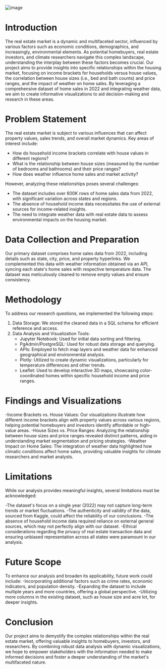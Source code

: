 ![image](https://github.com/muneebsamad/Project-3-team-6/assets/161100536/fae179ce-dd7f-4330-b8bc-cc36957cfb3d)

# Introduction
The real estate market is a dynamic and multifaceted sector, influenced by various factors such as economic conditions, demographics, and increasingly, environmental elements. As potential homebuyers, real estate investors, and climate researchers navigate this complex landscape, understanding the interplay between these factors becomes crucial. Our project aims to provide insights into specific relationships within the housing market, focusing on income brackets for households versus house values, the correlation between house sizes (i.e., bed and bath counts) and price ranges, and the impact of weather on home sales. By leveraging a comprehensive dataset of home sales in 2022 and integrating weather data, we aim to create informative visualizations to aid decision-making and research in these areas.

# Problem Statement
The real estate market is subject to various influences that can affect property values, sales trends, and overall market dynamics. Key areas of interest include:

- How do household income brackets correlate with house values in different regions?
- What is the relationship between house sizes (measured by the number of bedrooms and bathrooms) and their price ranges?
- How does weather influence home sales and market activity?

However, analyzing these relationships poses several challenges:

- The dataset includes over 600K rows of home sales data from 2022, with significant variation across states and regions.
- The absence of household income data necessitates the use of external sources for income-related insights.
- The need to integrate weather data with real estate data to assess environmental impacts on the housing market.
  
# Data Collection and Preparation
Our primary dataset comprises home sales data from 2022, including details such as state, city, price, and property hyperlinks. We complemented this data with weather information obtained via an API, syncing each state's home sales with respective temperature data. The dataset was meticulously cleaned to remove empty values and ensure consistency.

# Methodology
To address our research questions, we implemented the following steps:

1. Data Storage: We stored the cleaned data in a SQL schema for efficient reference and access.
2. Data Analysis and Visualization Tools:
    - Jupyter Notebook: Used for initial data sorting and filtering.
    - PgAdmin/PostgreSQL: Used for robust data storage and querying.
    - APIs: Employed to fetch map layers and weather data for enhanced geographical and environmental analysis.
    - Plotly: Utilized to create dynamic visualizations, particularly for temperature differences and other trends.
    - Leaflet: Used to develop interactive 3D maps, showcasing color-coordinated homes within specific household income and price ranges.

# Findings and Visualizations
 
 -Income Brackets vs. House Values: Our visualizations illustrate how different income brackets align with property values across various regions, helping potential homebuyers and investors identify affordable or high-value areas.
 -House Sizes vs. Price Ranges: Analyzing the relationship between house sizes and price ranges revealed distinct patterns, aiding in understanding market segmentation and pricing strategies.
 -Weather Impact on Home Sales: The integration of weather data highlighted how climatic conditions affect home sales, providing valuable insights for climate researchers and market analysts.
  
 # Limitations
  While our analysis provides meaningful insights, several limitations must be acknowledged:

-The dataset's focus on a single year (2022) may not capture long-term trends or market fluctuations.
-The authenticity and validity of the data, sourced from Kaggle, could affect the reliability of our conclusions.
-The absence of household income data required reliance on external general sources, which may not perfectly align with our dataset.
-Ethical considerations regarding the privacy of real estate transaction data and ensuring unbiased representation across all states were paramount in our analysis.

# Future Scope
  To enhance our analysis and broaden its applicability, future work could include:
-Incorporating additional factors such as crime rates, economic indicators, and population density.
-Expanding the dataset to include multiple years and more countries, offering a global perspective.
-Utilizing more columns in the existing dataset, such as house size and acre lot, for deeper insights.

# Conclusion
  Our project aims to demystify the complex relationships within the real estate market, offering valuable insights to homebuyers, investors, and researchers. By combining robust data analysis with dynamic visualizations, we hope to empower stakeholders with the     information needed to make informed decisions and foster a deeper understanding of the market's multifaceted nature.

